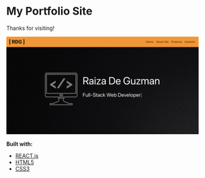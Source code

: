 My Portfolio Site
=========
Thanks for visiting!

!["Home page screenshot"](https://github.com/Raiza-D/my-portfolio/blob/master/docs/portfolio-screenshot.png?raw=true)

**Built with:**
  - [REACT.js](https://reactjs.org/)
  - [HTML5](https://developer.mozilla.org/en-US/docs/Glossary/HTML5)
  - [CSS3](https://developer.mozilla.org/en-US/docs/Web/CSS)